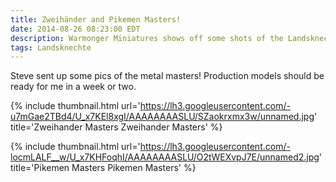 ```yaml
---
title: Zweihänder and Pikemen Masters!
date: 2014-08-26 08:23:00 EDT
description: Warmonger Miniatures shows off some shots of the Landsknechte with Zweihänder and Pikeniere (Pikemen) masters.
tags: Landsknechte
---
```

Steve sent up some pics of the metal masters! Production models should be ready for me in a week or two.

{% include thumbnail.html url='https://lh3.googleusercontent.com/-u7mGae2TBd4/U_x7KEl8xgI/AAAAAAAASLU/SZaokrxmx3w/unnamed.jpg' title='Zweihander Masters Zweihander Masters' %}

{% include thumbnail.html url='https://lh3.googleusercontent.com/-locmLALF__w/U_x7KHFoqhI/AAAAAAAASLU/O2tWEXvpJ7E/unnamed2.jpg' title='Pikemen Masters Pikemen Masters' %}